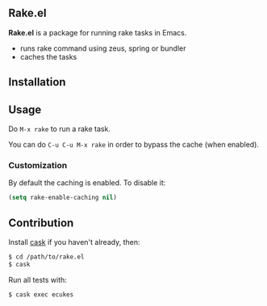 ## Rake.el

**Rake.el** is a package for running rake tasks in Emacs.

* runs rake command using zeus, spring or bundler
* caches the tasks

## Installation

## Usage

Do `M-x rake` to run a rake task.

You can do `C-u C-u M-x rake` in order to bypass the cache (when enabled).

### Customization

By default the caching is enabled. To disable it:

```el
(setq rake-enable-caching nil)
```


## Contribution

Install [cask](https://github.com/rejeep/cask.el) if you haven't
already, then:

```bash
$ cd /path/to/rake.el
$ cask
```

Run all tests with:

```bash
$ cask exec ecukes
```
